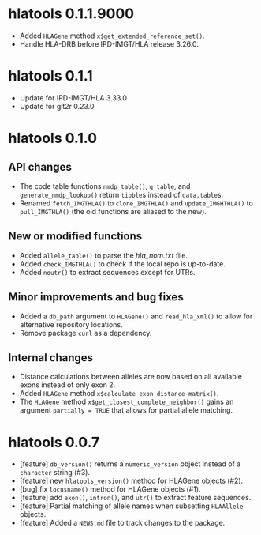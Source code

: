 # hlatools 0.1.1.9000

* Added `HLAGene` method `x$get_extended_reference_set()`.
* Handle HLA-DRB before IPD-IMGT/HLA release 3.26.0.

# hlatools 0.1.1

* Update for IPD-IMGT/HLA 3.33.0
* Update for git2r 0.23.0

# hlatools 0.1.0

## API changes
* The code table functions `nmdp_table()`, `g_table`, and `generate_nmdp_lookup()`
  return `tibble`s instead of `data.table`s.
* Renamed `fetch_IMGTHLA()` to `clone_IMGTHLA()` and `update_IMGHTHLA()` to
  `pull_IMGTHLA()` (the old functions are aliased to the new).

## New or modified functions
* Added `allele_table()` to parse the *hla_nom.txt* file.
* Added `check_IMGTHLA()` to check if the local repo is up-to-date.
* Added `noutr()` to extract sequences except for UTRs.
  
## Minor improvements and bug fixes
* Added a `db_path` argument to `HLAGene()` and `read_hla_xml()` to allow for
  alternative repository locations.
* Remove package `curl` as a dependency.

## Internal changes
* Distance calculations between alleles are now based on all available exons
  instead of only exon 2.
* Added `HLAGene` method `x$calculate_exon_distance_matrix()`.
* The `HLAGene` method `x$get_closest_complete_neighbor()` gains an argument
  `partially = TRUE` that allows for partial allele matching.

# hlatools 0.0.7

* [feature] `db_version()` returns a `numeric_version` object instead of a `character` string (#3).
* [feature] new `hlatools_version()` method for HLAGene objects (#2).
* [bug] fix `locusname()` method for HLAGene objects (#1).
* [feature] add `exon()`, `intron()`, and `utr()` to extract feature sequences.
* [feature] Partial matching of allele names when subsetting `HLAAllele` objects.
* [feature] Added a `NEWS.md` file to track changes to the package.



